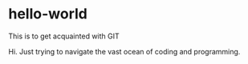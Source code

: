 # hello-world
This is to get acquainted with GIT

Hi. Just trying to navigate the vast ocean of coding and programming.
